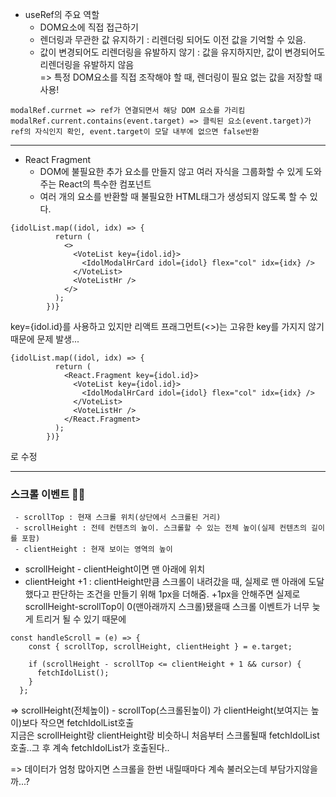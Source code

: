 - useRef의 주요 역할
    - DOM요소에 직접 접근하기
    - 렌더링과 무관한 값 유지하기 : 리렌더링 되어도 이전 값을 기억할 수 있음.
    - 값이 변경되어도 리렌더링을 유발하지 않기 : 값을 유지하지만, 값이 변경되어도 리렌더링을 유발하지 않음  
        => 특정 DOM요소를 직접 조작해야 할 때, 렌더링이 필요 없는 값을 저장할 때 사용!

```
modalRef.currnet => ref가 연결되면서 해당 DOM 요소를 가리킴
modalRef.current.contains(event.target) => 클릭된 요소(event.target)가 ref의 자식인지 확인, event.target이 모달 내부에 없으면 false반환
```

---
- React Fragment
    - DOM에 불필요한 추가 요소를 만들지 않고 여러 자식을 그룹화할 수 있게 도와주는 React의 특수한 컴포넌트
    - 여러 개의 요소를 반환할 때 불필요한 HTML태그가 생성되지 않도록 할 수 있다.

```
{idolList.map((idol, idx) => {
          return (
            <>
              <VoteList key={idol.id}>
                <IdolModalHrCard idol={idol} flex="col" idx={idx} />
              </VoteList>
              <VoteListHr />
            </>
          );
        })}
```

key={idol.id}를 사용하고 있지만 리액트 프래그먼트(<>)는 고유한 key를 가지지 않기 때문에 문제 발생...

```
{idolList.map((idol, idx) => {
          return (
            <React.Fragment key={idol.id}>
              <VoteList key={idol.id}>
                <IdolModalHrCard idol={idol} flex="col" idx={idx} />
              </VoteList>
              <VoteListHr />
            </React.Fragment>
          );
        })}
```

로 수정


---

### 스크롤 이벤트 🤯🤯

```
 - scrollTop : 현재 스크롤 위치(상단에서 스크롤된 거리)
 - scrollHeight : 전테 컨텐츠의 높이. 스크롤할 수 있는 전체 높이(실제 컨텐츠의 길이를 포함)
 - clientHeight : 현재 보이는 영역의 높이
```

- scrollHeight - clientHeight이면 맨 아래에 위치
- clientHeight +1 : clientHeight만큼 스크롤이 내려갔을 때, 실제로 맨 아래에 도달했다고 판단하는 조건을 만들기 위해 1px을 더해줌. +1px을 안해주면 실제로 scrollHeight-scrollTop이 0(맨아래까지 스크롤)됐을때 스크롤 이벤트가 너무 늦게 트리거 될 수 있기 때문에

```
const handleScroll = (e) => {
    const { scrollTop, scrollHeight, clientHeight } = e.target;

    if (scrollHeight - scrollTop <= clientHeight + 1 && cursor) {
      fetchIdolList();
    }
  };
```

=> scrollHeight(전체높이) - scrollTop(스크롤된높이) 가 clientHeight(보여지는 높이)보다 작으면 fetchIdolList호출  
지금은 scrollHeight랑 clientHeight랑 비슷하니 처음부터 스크롤될때 fetchIdolList호출..그 후 계속 fetchIdolList가 호출된다..

=> 데이터가 엄청 많아지면 스크롤을 한번 내릴때마다 계속 불러오는데 부담가지않을까...?
